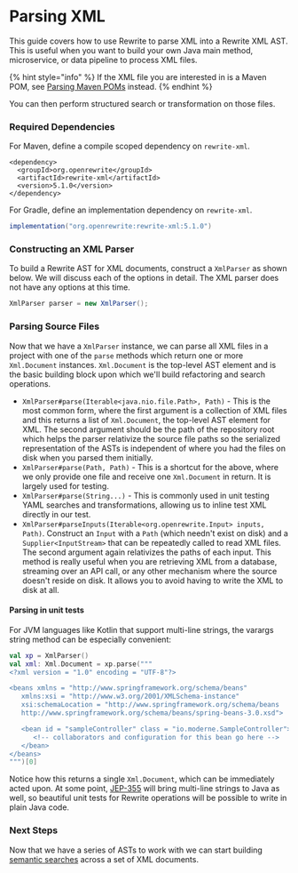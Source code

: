 # Parsing XML

This guide covers how to use Rewrite to parse XML into a Rewrite XML AST. This is useful when you want to build your own Java main method, microservice, or data pipeline to process XML files.

{% hint style="info" %}
If the XML file you are interested in is a Maven POM, see [Parsing Maven POMs](../maven/parsing-maven-poms.md) instead.
{% endhint %}

You can then perform structured search or transformation on those files.

### Required Dependencies

For Maven, define a compile scoped dependency on `rewrite-xml`.

```markup
<dependency>
  <groupId>org.openrewrite</groupId>
  <artifactId>rewrite-xml</artifactId>
  <version>5.1.0</version>
</dependency>
```

For Gradle, define an implementation dependency on `rewrite-xml`.

```groovy
implementation("org.openrewrite:rewrite-xml:5.1.0")
```

### Constructing an XML Parser

To build a Rewrite AST for XML documents, construct a `XmlParser` as shown below. We will discuss each of the options in detail. The XML parser does not have any options at this time.

```java
XmlParser parser = new XmlParser();
```

### Parsing Source Files

Now that we have a `XmlParser` instance, we can parse all XML files in a project with one of the `parse` methods which return one or more `Xml.Document` instances. `Xml.Document` is the top-level AST element and is the basic building block upon which we'll build refactoring and search operations.

* `XmlParser#parse(Iterable<java.nio.file.Path>, Path)` - This is the most common form, where the first argument is a collection of XML files and this returns a list of `Xml.Document`, the top-level AST element for XML. The second argument should be the path of the repository root which helps the parser relativize the source file paths so the serialized representation of the ASTs is independent of where you had the files on disk when you parsed them initially.
* `XmlParser#parse(Path, Path)` - This is a shortcut for the above, where we only provide one file and receive one `Xml.Document` in return. It is largely used for testing.
* `XmlParser#parse(String...)` - This is commonly used in unit testing YAML searches and transformations, allowing us to inline test XML directly in our test.
* `XmlParser#parseInputs(Iterable<org.openrewrite.Input> inputs, Path)`. Construct an `Input` with a `Path` \(which needn't exist on disk\) and a `Supplier<InputStream>` that can be repeatedly called to read XML files. The second argument again relativizes the paths of each input. This method is really useful when you are retrieving XML from a database, streaming over an API call, or any other mechanism where the source doesn't reside on disk. It allows you to avoid having to write the XML to disk at all.

#### Parsing in unit tests

For JVM languages like Kotlin that support multi-line strings, the varargs string method can be especially convenient:

```kotlin
val xp = XmlParser()
val xml: Xml.Document = xp.parse("""
<?xml version = "1.0" encoding = "UTF-8"?>

<beans xmlns = "http://www.springframework.org/schema/beans"
   xmlns:xsi = "http://www.w3.org/2001/XMLSchema-instance"
   xsi:schemaLocation = "http://www.springframework.org/schema/beans
   http://www.springframework.org/schema/beans/spring-beans-3.0.xsd">

   <bean id = "sampleController" class = "io.moderne.SampleController">
      <!-- collaborators and configuration for this bean go here -->
   </bean>
</beans>
""")[0]
```

Notice how this returns a single `Xml.Document`, which can be immediately acted upon. At some point, [JEP-355](https://openjdk.java.net/jeps/355) will bring multi-line strings to Java as well, so beautiful unit tests for Rewrite operations will be possible to write in plain Java code.

### Next Steps

Now that we have a series of ASTs to work with we can start building [semantic searches](semantic-search-for-xml.md) across a set of XML documents.


